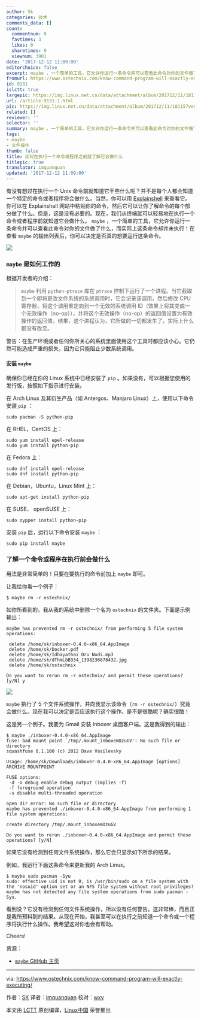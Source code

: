 ```yaml
---
author: Sk
categories: 技术
comments_data: []
count:
  commentnum: 0
  favtimes: 3
  likes: 0
  sharetimes: 0
  viewnum: 3901
date: '2017-12-12 11:09:00'
editorchoice: false
excerpt: maybe ，一个简单的工具，它允许你运行一条命令并可以查看此命令对你的文件做了什么，而实际上这条命令却并未执行！在查看 maybe 的输出列表后，你可以决定是否真的想要运行这条命令。
fromurl: https://www.ostechnix.com/know-command-program-will-exactly-executing/
id: 9131
islctt: true
largepic: https://img.linux.net.cn/data/attachment/album/201712/11/181157veejemmd4qw8ed8m.png
url: /article-9131-1.html
pic: https://img.linux.net.cn/data/attachment/album/201712/11/181157veejemmd4qw8ed8m.png.thumb.jpg
related: []
reviewer: ''
selector: ''
summary: maybe ，一个简单的工具，它允许你运行一条命令并可以查看此命令对你的文件做了什么，而实际上这条命令却并未执行！在查看 maybe 的输出列表后，你可以决定是否真的想要运行这条命令。
tags:
- maybe
- 文件操作
thumb: false
title: 如何在执行一个命令或程序之前就了解它会做什么
titlepic: true
translator: imquanquan
updated: '2017-12-12 11:09:00'
---
```


有没有想过在执行一个 Unix 命令前就知道它干些什么呢？并不是每个人都会知道一个特定的命令或者程序将会做什么。当然，你可以用 [Explainshell](https://www.ostechnix.com/explainshell-find-part-linux-command/) 来查看它。你可以在 Explainshell 网站中粘贴你的命令，然后它可以让你了解命令的每个部分做了什么。但是，这是没有必要的。现在，我们从终端就可以轻易地在执行一个命令或者程序前就知道它会做什么。 `maybe` ，一个简单的工具，它允许你运行一条命令并可以查看此命令对你的文件做了什么，而实际上这条命令却并未执行！在查看 `maybe` 的输出列表后，你可以决定是否真的想要运行这条命令。


![](https://img.linux.net.cn/data/attachment/album/201712/11/181157veejemmd4qw8ed8m.png)


### `maybe` 是如何工作的


根据开发者的介绍：



> 
> `maybe` 利用 `python-ptrace` 库在 `ptrace` 控制下运行了一个进程。当它截取到一个即将更改文件系统的系统调用时，它会记录该调用，然后修改 CPU 寄存器，将这个调用重定向到一个无效的系统调用 ID（效果上将其变成一个无效操作（no-op）），并将这个无效操作（no-op）的返回值设置为有效操作的返回值。结果，这个进程认为，它所做的一切都发生了，实际上什么都没有改变。
> 
> 
> 


警告：在生产环境或者任何你所关心的系统里面使用这个工具时都应该小心。它仍然可能造成严重的损失，因为它只能阻止少数系统调用。


#### 安装 `maybe`


确保你已经在你的 Linux 系统中已经安装了 `pip` 。如果没有，可以根据您使用的发行版，按照如下指示进行安装。


在 Arch Linux 及其衍生产品（如 Antergos、Manjaro Linux）上，使用以下命令安装 `pip` ：



```
sudo pacman -S python-pip

```

在 RHEL，CentOS 上：



```
sudo yum install epel-release
sudo yum install python-pip

```

在 Fedora 上：



```
sudo dnf install epel-release
sudo dnf install python-pip

```

在 Debian，Ubuntu，Linux Mint 上：



```
sudo apt-get install python-pip

```

在 SUSE、 openSUSE 上：



```
sudo zypper install python-pip

```

安装 `pip` 后，运行以下命令安装 `maybe` ：



```
sudo pip install maybe

```

### 了解一个命令或程序在执行前会做什么


用法是非常简单的！只要在要执行的命令前加上 `maybe` 即可。


让我给你看一个例子：



```
$ maybe rm -r ostechnix/

```

如你所看到的，我从我的系统中删除一个名为 `ostechnix` 的文件夹。下面是示例输出：



```
maybe has prevented rm -r ostechnix/ from performing 5 file system operations:

 delete /home/sk/inboxer-0.4.0-x86_64.AppImage
 delete /home/sk/Docker.pdf
 delete /home/sk/Idhayathai Oru Nodi.mp3
 delete /home/sk/dThmLbB334_1398236878432.jpg
 delete /home/sk/ostechnix

Do you want to rerun rm -r ostechnix/ and permit these operations? [y/N] y

```

[![](https://img.linux.net.cn/data/attachment/album/201712/11/181158pnnnpmzwfnfr8gn8.png)](http://www.ostechnix.com/wp-content/uploads/2017/12/maybe-1.png)


`maybe` 执行了 5 个文件系统操作，并向我显示该命令（`rm -r ostechnix/`）究竟会做什么。现在我可以决定是否应该执行这个操作。是不是很酷呢？确实很酷！


这是另一个例子。我要为 Gmail 安装 Inboxer 桌面客户端。这是我得到的输出：



```
$ maybe ./inboxer-0.4.0-x86_64.AppImage 
fuse: bad mount point `/tmp/.mount_inboxemDzuGV': No such file or directory
squashfuse 0.1.100 (c) 2012 Dave Vasilevsky

Usage: /home/sk/Downloads/inboxer-0.4.0-x86_64.AppImage [options] ARCHIVE MOUNTPOINT

FUSE options:
 -d -o debug enable debug output (implies -f)
 -f foreground operation
 -s disable multi-threaded operation

open dir error: No such file or directory
maybe has prevented ./inboxer-0.4.0-x86_64.AppImage from performing 1 file system operations:

create directory /tmp/.mount_inboxemDzuGV

Do you want to rerun ./inboxer-0.4.0-x86_64.AppImage and permit these operations? [y/N]

```

如果它没有检测到任何文件系统操作，那么它会只显示如下所示的结果。


例如，我运行下面这条命令来更新我的 Arch Linux。



```
$ maybe sudo pacman -Syu
sudo: effective uid is not 0, is /usr/bin/sudo on a file system with the 'nosuid' option set or an NFS file system without root privileges?
maybe has not detected any file system operations from sudo pacman -Syu.

```

看到没？它没有检测到任何文件系统操作，所以没有任何警告。这非常棒，而且正是我所预料到的结果。从现在开始，我甚至可以在执行之前知道一个命令或一个程序将执行什么操作。我希望这对你也会有帮助。


Cheers!


资源：


* [`maybe` GitHub 主页](https://github.com/p-e-w/maybe)




---


via: <https://www.ostechnix.com/know-command-program-will-exactly-executing/>


作者：[SK](https://www.ostechnix.com/author/sk/) 译者：[imquanquan](https://github.com/imquanquan) 校对：[wxy](https://github.com/wxy)


本文由 [LCTT](https://github.com/LCTT/TranslateProject) 原创编译，[Linux中国](https://linux.cn/) 荣誉推出